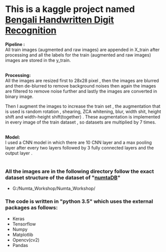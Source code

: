 # This is a kaggle project named [Bengali Handwritten Digit Recognition](https://www.kaggle.com/c/numta)
**Pipeline :**<br>
All train images (augmented and raw images) are appended in X_train after processing and all the labels for the train
(augmented and raw images) images are stored in the y_train.<br ><br>

**Processing:**<br >
All the images are resized first to 28x28 pixel , then the images are blurred and then de-blurred to remove background
noises then again the images are filtered to remove noise further and lastly the images are converted in binary image.<br>
	
Then I augment the images to increase the train set , the augmentation that is used is random rotation , shearing, ZCA whitening,
blur, width shit, height shift and width-height shift(together) . These augmentation is implemented in every image of the train 
dataset , so datasets are multiplied by 7 times.<br><br>

**Model:**<br>
I used a CNN model in which there are 10 CNN layer and a max pooling layer after every two layers followed by 3 fully connected layers
and the output layer . <br><br>

### All the images are in the following directory follow the exact dataset structure of the dataset of "[numtaDB](https://www.kaggle.com/BengaliAI/numta)"<br>
* G:/Numta_Workshop/Numta_Workshop/

### The code is written in "python 3.5" which uses the external packages as follows:
* Keras
* Tensorflow
* Numpy
* Matplotlib
* Opencv(cv2)
* Pandas
